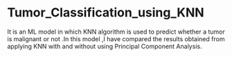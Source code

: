 # Tumor_Classification_using_KNN
It is an ML model in which KNN algorithm is used to predict whether a tumor is malignant or not .In this model ,I have compared the results obtained from applying KNN with and without using Principal Component Analysis.
